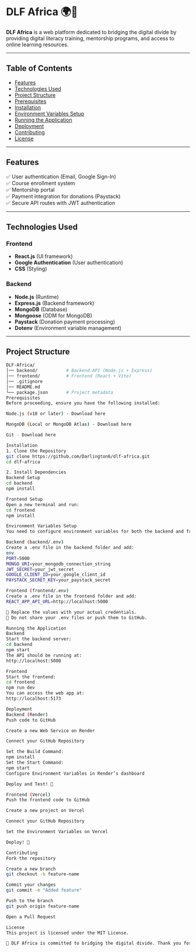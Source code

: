 # **DLF Africa** 🌍🚀  

**DLF Africa** is a web platform dedicated to bridging the digital divide by providing digital literacy training, mentorship programs, and access to online learning resources.  

---

## **Table of Contents**  
- [Features](#features)  
- [Technologies Used](#technologies-used)  
- [Project Structure](#project-structure)  
- [Prerequisites](#prerequisites)  
- [Installation](#installation)  
- [Environment Variables Setup](#environment-variables-setup)  
- [Running the Application](#running-the-application)  
- [Deployment](#deployment)  
- [Contributing](#contributing)  
- [License](#license)  

---

## **Features**  
✅ User authentication (Email, Google Sign-In)  
✅ Course enrollment system  
✅ Mentorship portal  
✅ Payment integration for donations (Paystack)  
✅ Secure API routes with JWT authentication  

---

## **Technologies Used**  

### **Frontend**  
- **React.js** (UI framework)  
- **Google Authentication** (User authentication)  
- **CSS** (Styling)  

### **Backend**  
- **Node.js** (Runtime)  
- **Express.js** (Backend framework)  
- **MongoDB** (Database)  
- **Mongoose** (ODM for MongoDB)  
- **Paystack** (Donation payment processing)  
- **Dotenv** (Environment variable management)  

---

## **Project Structure**  
```bash
DLF-Africa/
│── backend/           # Backend API (Node.js + Express)
│── frontend/          # Frontend (React + Vite)
│── .gitignore
│── README.md
└── package.json       # Project metadata
Prerequisites
Before proceeding, ensure you have the following installed:

Node.js (v18 or later) - Download here

MongoDB (Local or MongoDB Atlas) - Download here

Git - Download here

Installation
1. Clone the Repository
git clone https://github.com/Darlington6/dlf-africa.git
cd dlf-africa

2. Install Dependencies
Backend Setup
cd backend
npm install

Frontend Setup
Open a new terminal and run:
cd frontend
npm install

Environment Variables Setup
You need to configure environment variables for both the backend and frontend.

Backend (backend/.env)
Create a .env file in the backend folder and add:
env
PORT=5000
MONGO_URI=your_mongodb_connection_string
JWT_SECRET=your_jwt_secret
GOOGLE_CLIENT_ID=your_google_client_id
PAYSTACK_SECRET_KEY=your_paystack_secret

Frontend (frontend/.env)
Create a .env file in the frontend folder and add:
REACT_APP_API_URL=http://localhost:5000

🔹 Replace the values with your actual credentials.
🔹 Do not share your .env files or push them to GitHub.

Running the Application
Backend
Start the backend server:
cd backend
npm start
The API should be running at:
http://localhost:5000

Frontend
Start the frontend:
cd frontend
npm run dev
You can access the web app at:
http://localhost:5173

Deployment
Backend (Render)
Push code to GitHub

Create a new Web Service on Render

Connect your GitHub Repository

Set the Build Command:
npm install
Set the Start Command:
npm start
Configure Environment Variables in Render’s dashboard

Deploy and Test! 🎉

Frontend (Vercel)
Push the frontend code to GitHub

Create a new project on Vercel

Connect your GitHub Repository

Set the Environment Variables on Vercel

Deploy! 🎉

Contributing
Fork the repository

Create a new branch
git checkout -b feature-name

Commit your changes
git commit -m "Added feature"

Push to the branch
git push origin feature-name

Open a Pull Request

License
This project is licensed under the MIT License.

📌 DLF Africa is committed to bridging the digital divide. Thank you for contributing to our mission! 🚀🌍

